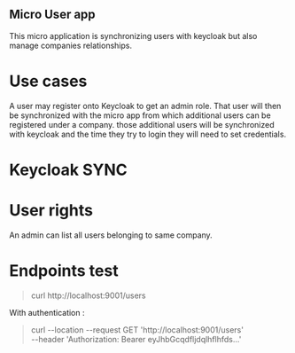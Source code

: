 Micro User app
--------------

This micro application is synchronizing users with keycloak but also manage companies relationships.

# Use cases

A user may register onto Keycloak to get an admin role. That user will then be synchronized with the micro app from
which additional users can be registered under a company. those additional users will be synchronized with keycloak and
the time they try to login they will need to set credentials.

# Keycloak SYNC

# User rights

An admin can list all users belonging to same company.

# Endpoints test

> curl http://localhost:9001/users

With authentication :

> curl --location --request GET 'http://localhost:9001/users' \
--header 'Authorization: Bearer eyJhbGcqdfljdqlhflhfds...'

